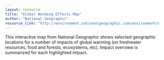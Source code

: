 ```yaml
---
layout: resource
title: "Global Warming Effects Map"
author: "National Geographic"
resource_link: "http://environment.nationalgeographic.com/environment/global-warming/gw-impacts-..."
---
```


This interactive map from National Geographic shows selected geographic locations for a number of impacts of global warming (on freshwater resources, food and forests, ecosystems, etc). Impact overview is summarized for each highlighted impact.
